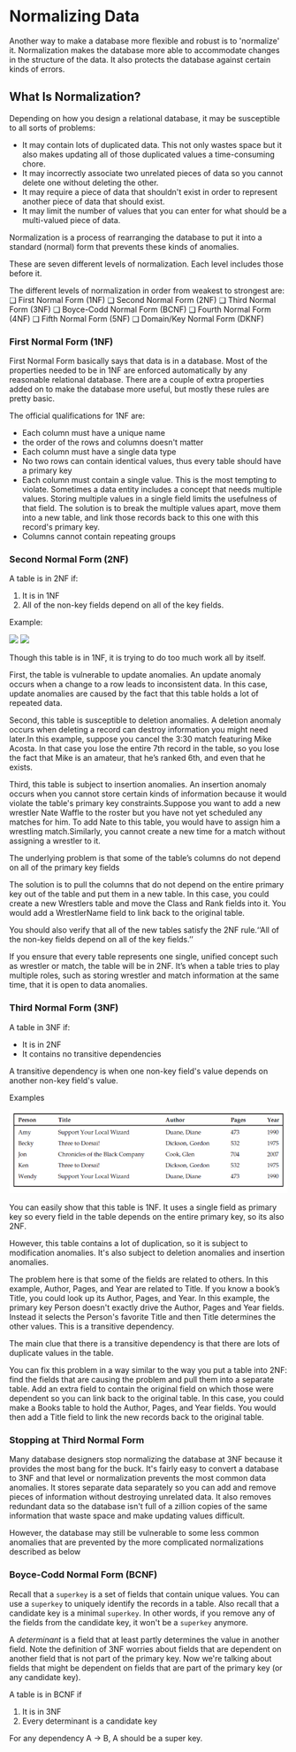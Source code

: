 # Normalizing Data

Another way to make a database more flexible and robust is to 'normalize' it. Normalization makes the database more able to accommodate changes in the structure of the data. It also protects the database against certain kinds of errors.

## What Is Normalization?

Depending on how you design a relational database, it may be susceptible to all sorts of problems:

- It may contain lots of duplicated data. This not only wastes space but it also makes updating all of those duplicated values a time-consuming chore.
- It may incorrectly associate two unrelated pieces of data so you cannot delete one without deleting the other.
- It may require a piece of data that shouldn't exist in order to represent another piece of data that should exist.
- It may limit the number of values that you can enter for what should be a multi-valued piece of data.

Normalization is a process of rearranging the database to put it into a standard (normal) form that prevents these kinds of anomalies.

These are seven different levels of normalization. Each level includes those before it.

The different levels of normalization in order from weakest to strongest are:
❑ First Normal Form (1NF)
❑ Second Normal Form (2NF)
❑ Third Normal Form (3NF)
❑ Boyce-Codd Normal Form (BCNF)
❑ Fourth Normal Form (4NF)
❑ Fifth Normal Form (5NF)
❑ Domain/Key Normal Form (DKNF)

### First Normal Form (1NF)

First Normal Form basically says that data is in a database. Most of the properties needed to be in 1NF are enforced automatically by any reasonable relational database. There are a couple of extra properties added on to make the database more useful, but mostly these rules are pretty basic.

The official qualifications for 1NF are:

- Each column must have a unique name
- the order of the rows and columns doesn't matter
- Each column must have a single data type
- No two rows can contain identical values, thus every table should have a primary key
- Each column must contain a single value. This is the most tempting to violate. Sometimes a data entity includes a concept that needs multiple values. Storing multiple values in a single field limits the usefulness of that field. The solution is to break the multiple values apart, move them into a new table, and link those records back to this one with this record's primary key.
- Columns cannot contain repeating groups

### Second Normal Form (2NF)

A table is in 2NF if:

1. It is in 1NF
2. All of the non-key fields depend on all of the key fields.

Example:

![](/assets/2nf.PNG)
![](/assets/2nf2.PNG)

Though this table is in 1NF, it is trying to do too much work all by itself.

First, the table is vulnerable to update anomalies. An update anomaly occurs when a change to a row leads to inconsistent data. In this case, update anomalies are caused by the fact that this table holds a lot of repeated data.

Second, this table is susceptible to deletion anomalies. A deletion anomaly occurs when deleting a record can destroy information you might need later.In this example, suppose you cancel the 3:30 match featuring Mike Acosta. In that case you lose the entire 7th record in the table, so you lose the fact that Mike is an amateur, that he’s ranked 6th, and even that he exists.

Third, this table is subject to insertion anomalies. An insertion anomaly occurs when you cannot store certain kinds of information because it would violate the table's primary key constraints.Suppose you want to add a new wrestler Nate Waffle to the roster but you have not yet scheduled any matches for him. To add Nate to this table, you would have to assign
him a wrestling match.Similarly, you cannot create a new time for a match without assigning a wrestler to it.

The underlying problem is that some of the table’s columns do not depend on all of the primary key fields

The solution is to pull the columns that do not depend on the entire primary key out of the table and put them in a new table. In this case, you could create a new Wrestlers table and move the Class and Rank fields into it. You would add a WrestlerName field to link back to the original table.

You should also verify that all of the new tables satisfy the 2NF rule.‘‘All of the non-key fields depend
on all of the key fields.’’

If you ensure that every table represents one single, unified concept such as wrestler or match, the table
will be in 2NF. It’s when a table tries to play multiple roles, such as storing wrestler and match information
at the same time, that it is open to data anomalies.

### Third Normal Form (3NF)

A table in 3NF if:

- It is in 2NF
- It contains no transitive dependencies

A transitive dependency is when one non-key field's value depends on another non-key field's value.

Examples

![](assets/3nf.PNG)

You can easily show that this table is 1NF. It uses a single field as primary key so every field in the table depends on the entire primary key, so its also 2NF.

However, this table contains a lot of duplication, so it is subject to modification anomalies. It's also subject to deletion anomalies and insertion anomalies.

The problem here is that some of the fields are related to others. In this example, Author, Pages, and Year
are related to Title. If you know a book’s Title, you could look up its Author, Pages, and Year. In this example, the primary key Person doesn't exactly drive the Author, Pages and Year fields. Instead it selects the Person's favorite Title and then Title determines the other values. This is a transitive dependency.

The main clue that there is a transitive dependency is that there are lots of duplicate values in the table.

You can fix this problem in a way similar to the way you put a table into 2NF: find the fields that are causing the problem and pull them into a separate table. Add an extra field to contain the original field on which those were dependent so you can link back to the original table.
In this case, you could make a Books table to hold the Author, Pages, and Year fields. You would then add a Title field to link the new records back to the original table.

### Stopping at Third Normal Form

Many database designers stop normalizing the database at 3NF because it provides the most bang for the buck. It's fairly easy to convert a database to 3NF and that level or normalization prevents the most common data anomalies. It stores separate data separately so you can add and remove pieces of information without destroying unrelated data. It also removes redundant data so the database isn't full of a zillion copies of the same information that waste space and make updating values difficult.

However, the database may still be vulnerable to some less common anomalies that are prevented by the more complicated normalizations described as below

### Boyce-Codd Normal Form (BCNF)

Recall that a `superkey` is a set of fields that contain unique values. You can use a `superkey` to uniquely identify the records in a table. Also recall that a candidate key is a minimal `superkey`. In other words, if you remove any of the fields from the candidate key, it won't be a `superkey` anymore.

A _determinant_ is a field that at least partly determines the value in another field. Note the definition of 3NF worries about fields that are dependent on another field that is not part of the primary key. Now we're talking about fields that might be dependent on fields that are part of the primary key (or any candidate key).

A table is in BCNF if

1. It is in 3NF
2. Every determinant is a candidate key

For any dependency A -> B, A should be a super key.